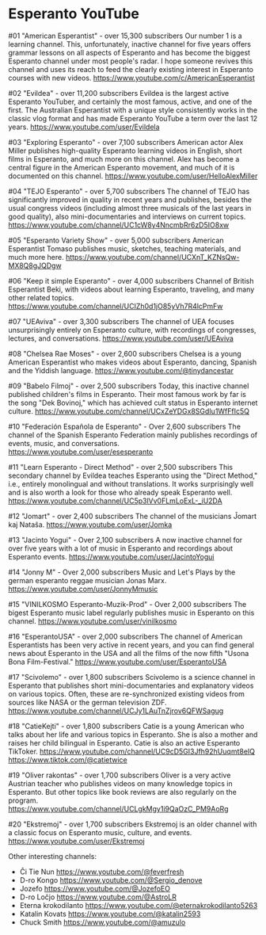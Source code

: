 # Esperanto YouTube

#01 "American Esperantist" - over 15,300 subscribers
Our number 1 is a learning channel. This, unfortunately, inactive channel for five years offers grammar lessons on all aspects of Esperanto and has become the biggest Esperanto channel under most people's radar. I hope someone revives this channel and uses its reach to feed the clearly existing interest in Esperanto courses with new videos.
https://www.youtube.com/c/AmericanEsperantist

#02 "Evildea" - over 11,200 subscribers
Evildea is the largest active Esperanto YouTuber, and certainly the most famous, active, and one of the first. The Australian Esperantist with a unique style consistently works in the classic vlog format and has made Esperanto YouTube a term over the last 12 years.
https://www.youtube.com/user/Evildela

#03 "Exploring Esperanto" - over 7,100 subscribers
American actor Alex Miller publishes high-quality Esperanto learning videos in English, short films in Esperanto, and much more on this channel. Alex has become a central figure in the American Esperanto movement, and much of it is documented on this channel.
https://www.youtube.com/user/HelloAlexMiller

#04 "TEJO Esperanto" - over 5,700 subscribers
The channel of TEJO has significantly improved in quality in recent years and publishes, besides the usual congress videos (including almost three musicals of the last years in good quality), also mini-documentaries and interviews on current topics.
https://www.youtube.com/channel/UC1cW8y4NncmbRr6zD5IO8xw

#05 "Esperanto Variety Show" - over 5,000 subscribers
American Esperantist Tomaso publishes music, sketches, teaching materials, and much more here.
https://www.youtube.com/channel/UCXnT_KZNsQw-MX8Q8gJQDgw

#06 "Keep it simple Esperanto" - over 4,000 subscribers
Channel of British Esperantist Beki, with videos about learning Esperanto, traveling, and many other related topics.
https://www.youtube.com/channel/UCIZh0d1jO85yVh7R4lcPmFw

#07 "UEAviva" - over 3,300 subscribers
The channel of UEA focuses unsurprisingly entirely on Esperanto culture, with recordings of congresses, lectures, and conversations.
https://www.youtube.com/user/UEAviva

#08 "Chelsea Rae Moses" - over 2,600 subscribers
Chelsea is a young American Esperantist who makes videos about Esperanto, dancing, Spanish and the Yiddish language.
https://www.youtube.com/@tinydancestar

#09 "Babelo Filmoj" - over 2,500 subscribers
Today, this inactive channel published children's films in Esperanto. Their most famous work by far is the song "Dek Bovinoj," which has achieved cult status in Esperanto internet culture.
https://www.youtube.com/channel/UCxZeYDGx8SGdIu1WfFfIc5Q

#10 "Federación Española de Esperanto" - Over 2,600 subscribers
The channel of the Spanish Esperanto Federation mainly publishes recordings of events, music, and conversations.
https://www.youtube.com/user/esesperanto

#11 "Learn Esperanto - Direct Method" - over 2,500 subscribers
This secondary channel by Evildea teaches Esperanto using the "Direct Method," i.e., entirely monolingual and without translations. It works surprisingly well and is also worth a look for those who already speak Esperanto well.
https://www.youtube.com/channel/UC5p3lVv0FLmLoExL-_iU2DA

#12 "Jomart" - over 2,400 subscribers
The channel of the musicians Ĵomart kaj Nataŝa.
https://www.youtube.com/user/Jomka

#13 "Jacinto Yogui" - Over 2,100 subscribers
A now inactive channel for over five years with a lot of music in Esperanto and recordings about Esperanto events.
https://www.youtube.com/user/JacintoYogui

#14 "Jonny M" - Over 2,000 subscribers
Music and Let's Plays by the german esperanto reggae musician Jonas Marx.
https://www.youtube.com/user/JonnyMmusic

#15 "VINILKOSMO Esperanto-Muzik-Prod" - Over 2,000 subscribers
The bigest Esperanto music label regularly publishes music in Esperanto on this channel.
https://www.youtube.com/user/vinilkosmo

#16 "EsperantoUSA" - over 2,000 subscribers
The channel of American Esperantists has been very active in recent years, and you can find general news about Esperanto in the USA and all the films of the now fifth "Usona Bona Film-Festival."
https://www.youtube.com/user/EsperantoUSA

#17 "Scivolemo" - over 1,800 subscribers
Scivolemo is a science channel in Esperanto that publishes short mini-documentaries and explanatory videos on various topics. Often, these are re-synchronized existing videos from sources like NASA or the german television ZDF.
https://www.youtube.com/channel/UCJy1LAuTnZjrov6QFWSagug

#18 "CatieKejti" - over 1,800 subscribers
Catie is a young American who talks about her life and various topics in Esperanto. She is also a mother and raises her child bilingual in Esperanto. Catie is also an active Esperanto TikToker.
https://www.youtube.com/channel/UC9cD5GI3Jfh92hUuqmt8eIQ
https://www.tiktok.com/@catietwice

#19 "Oliver rakontas" - over 1,700 subscribers
Oliver is a very active Austrian teacher who publishes videos on many knowledge topics in Esperanto. But other topics like book reviews are also regularly on the program.
https://www.youtube.com/channel/UCLgkMgy1i9QaOzC_PM9AoRg

#20 "Ekstremoj" - over 1,700 subscribers
Ekstremoj is an older channel with a classic focus on Esperanto music, culture, and events.
https://www.youtube.com/user/Ekstremoj

Other interesting channels:

* Ĉi Tie Nun https://www.youtube.com/@feverfresh
* D-ro Kongo https://www.youtube.com/@Sergio_denove
* Jozefo https://www.youtube.com/@JozefoEO
* D-ro Loĉjo https://www.youtube.com/@AstroLR
* Eterna krokodilanto https://www.youtube.com/@eternakrokodilanto5263
* Katalin Kovats https://www.youtube.com/@katalin2593
* Chuck Smith https://www.youtube.com/@amuzulo





